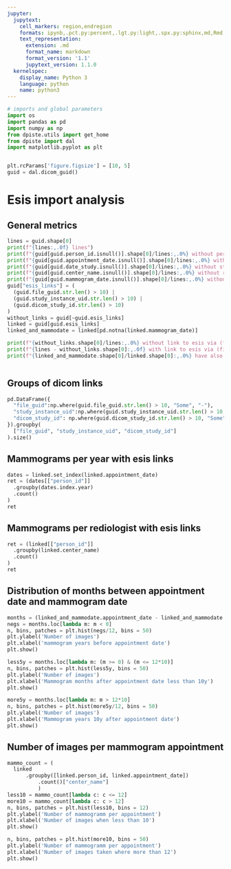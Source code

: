 ```yaml
---
jupyter:
  jupytext:
    cell_markers: region,endregion
    formats: ipynb,.pct.py:percent,.lgt.py:light,.spx.py:sphinx,md,Rmd,.pandoc.md:pandoc
    text_representation:
      extension: .md
      format_name: markdown
      format_version: '1.1'
      jupytext_version: 1.1.0
  kernelspec:
    display_name: Python 3
    language: python
    name: python3
---
```


```python tags=["hide-cell"]
# imports and global parameters
import os
import pandas as pd
import numpy as np
from dpiste.utils import get_home 
from dpiste import dal
import matplotlib.pyplot as plt


plt.rcParams['figure.figsize'] = [10, 5]
guid = dal.dicom_guid()
```
# Esis import analysis

## General metrics

```python tags=["hide-input"]
lines = guid.shape[0]
print(f"{lines:,.0f} lines")
print(f"{guid[guid.person_id.isnull()].shape[0]/lines:,.0%} without person_id")
print(f"{guid[guid.appointment_date.isnull()].shape[0]/lines:,.0%} without appointment_date")
print(f"{guid[guid.date_study.isnull()].shape[0]/lines:,.0%} without study_date")
print(f"{guid[guid.center_name.isnull()].shape[0]/lines:,.0%} without radiologist")
print(f"{guid[guid.mammogram_date.isnull()].shape[0]/lines:,.0%} without mammogram date")
guid["esis_links"] = (
  (guid.file_guid.str.len() > 10) |
  (guid.study_instance_uid.str.len() > 10) | 
  (guid.dicom_study_id.str.len() > 10)
)
without_links = guid[~guid.esis_links]
linked = guid[guid.esis_links]
linked_and_mammodate = linked[pd.notna(linked.mammogram_date)]

print(f"{without_links.shape[0]/lines:,.0%} without link to esis via (file_guid, study_instance_id or dicom_study_id)")
print(f"{lines - without_links.shape[0]:,.0f} with link to esis via (file_guid, study_instance_id or dicom_study_id)")
print(f"{linked_and_mammodate.shape[0]/linked.shape[0]:,.0%} have also a mammogram date")



```

## Groups of dicom links

```python tags=["hide-input"]
pd.DataFrame({
  "file_guid":np.where(guid.file_guid.str.len() > 10, "Some", "-"),
  "study_instance_uid":np.where(guid.study_instance_uid.str.len() > 10, "Some", "-"), 
  "dicom_study_id": np.where(guid.dicom_study_id.str.len() > 10, "Some", "-")
}).groupby(
  ["file_guid", "study_instance_uid", "dicom_study_id"]
).size()

```

## Mammograms per year with esis links

```python tags=["hide-input"]
dates = linked.set_index(linked.appointment_date)
ret = (dates[["person_id"]]
  .groupby(dates.index.year)
  .count()
)
ret
```
## Mammograms per rediologist with esis links

```python tags=["hide-input"]
ret = (linked[["person_id"]]
  .groupby(linked.center_name)
  .count()
)
ret
```

## Distribution of months between appointment date and mammogram date
```python tags=["hide-input"]
months = (linked_and_mammodate.appointment_date - linked_and_mammodate.mammogram_date).map(lambda d: d.days/30)
negs = months.loc[lambda m: m < 0]
n, bins, patches = plt.hist(negs/12, bins = 50)
plt.ylabel('Number of images')
plt.xlabel('mammogram years before appointment date')
plt.show()
```
 
```python tags=["hide-input"]
less5y = months.loc[lambda m: (m >= 0) & (m <= 12*10)]
n, bins, patches = plt.hist(less5y, bins = 50)
plt.ylabel('Number of images')
plt.xlabel('Mammogram months after appointment date less than 10y')
plt.show()
```

```python tags=["hide-input"]
more5y = months.loc[lambda m: m > 12*10]
n, bins, patches = plt.hist(more5y/12, bins = 50)
plt.ylabel('Number of images')
plt.xlabel('Mammogram years 10y after appointment date')
plt.show()
```
## Number of images per mammogram appointment
```python tags=["hide-input"]
mammo_count = (
  linked
      .groupby([linked.person_id, linked.appointment_date])
          .count()["center_name"]
          )
less10 = mammo_count[lambda c: c <= 12]
more10 = mammo_count[lambda c: c > 12]
n, bins, patches = plt.hist(less10, bins = 12)
plt.ylabel('Number of mammogramm per appointment')
plt.xlabel('Number of images when less than 10')
plt.show()

n, bins, patches = plt.hist(more10, bins = 50)
plt.ylabel('Number of mammogramm per appointment')
plt.xlabel('Number of images taken where more than 12')
plt.show()
```


